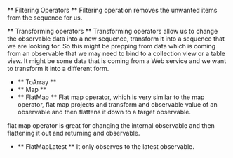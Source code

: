 ** Filtering Operators **
Filtering operation removes the unwanted items from the sequence for us.


** Transforming operators **
Transforming operators allow us to change the observable data into a new sequence, transform it into a sequence that we are looking for.
So this might be prepping from data which is coming from an observable that we may need to bind to a collection view or a table view.
It might be some data that is coming from a Web service and we want to transform it into a different form.

* ** ToArray **
* ** Map **
* ** FlatMap **
 Flat map operator, which is very similar to the map operator, flat map projects and transform and observable value of an observable and then flattens it down to a target observable.
 
 flat map operator is great for changing the internal
observable and then flattening it out and returning and observable.

* ** FlatMapLatest **
It only observes to the latest observable.
